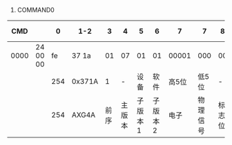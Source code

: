 
1. COMMAND0


| CMD   |          | 0 | 1-2   | 3  | 4    |  5    | 6     | 7   | 7      | 8    | 9-11     | 12 | 13  | 14-15 | 16 | 17-18 | 19-20 | 21 |
| ----- | -------- | - | ----- | -- | ---- | ----- | ----- | --- | ------ | ---- | -------- | -- | --- | ----- | -- | ----- | ----- | -- |  
| 0000  | 24 00 00 |fe | 37 1a | 01 | 07   | 01    | 01    |00001| 000    | 00   | 00 00 01 | 05 |01 | 00 01 | 00 | 00 37 | 00 37 | 01 |
|       |          |254| 0x371A| 1  | -    | 设备  | 软件  |高5位|低5位   | -    | -        | s->m |   |       |    |       |       |    |
|       |          |254| AXG4A |前序|主版本|子版本1|子版本2|电子 |物理信号|标志位| 设备ID   | 前序 |   |       |    |  55   |  55   | DP |